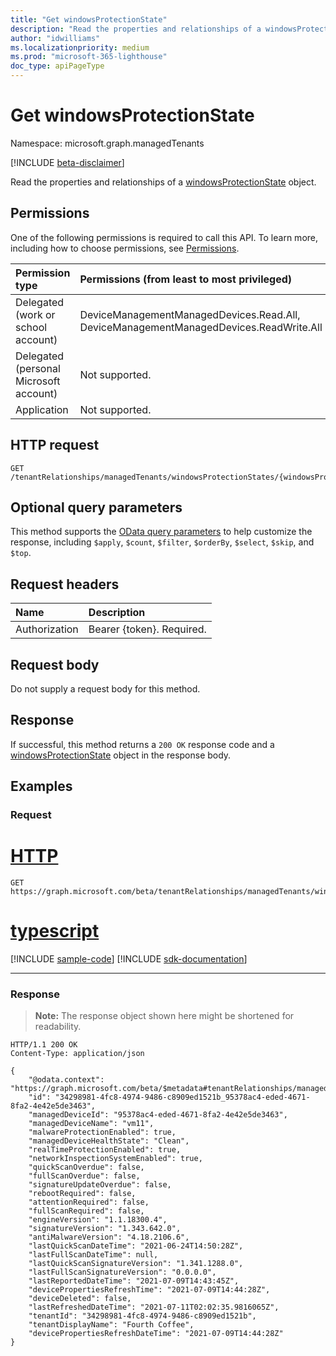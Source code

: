 ```yaml
---
title: "Get windowsProtectionState"
description: "Read the properties and relationships of a windowsProtectionState object."
author: "idwilliams"
ms.localizationpriority: medium
ms.prod: "microsoft-365-lighthouse"
doc_type: apiPageType
---
```


# Get windowsProtectionState
Namespace: microsoft.graph.managedTenants

[!INCLUDE [beta-disclaimer](../../includes/beta-disclaimer.md)]

Read the properties and relationships of a [windowsProtectionState](../resources/managedtenants-windowsprotectionstate.md) object.

## Permissions
One of the following permissions is required to call this API. To learn more, including how to choose permissions, see [Permissions](/graph/permissions-reference).

|Permission type|Permissions (from least to most privileged)|
|:---|:---|
|Delegated (work or school account)|DeviceManagementManagedDevices.Read.All, DeviceManagementManagedDevices.ReadWrite.All|
|Delegated (personal Microsoft account)|Not supported.|
|Application|Not supported.|

## HTTP request

<!-- {
  "blockType": "ignored"
}
-->
``` http
GET /tenantRelationships/managedTenants/windowsProtectionStates/{windowsProtectionStateId}
```

## Optional query parameters
This method supports the [OData query parameters](/graph/query-parameters) to help customize the response, including `$apply`, `$count`, `$filter`, `$orderBy`, `$select`, `$skip`, and `$top`.

## Request headers
|Name|Description|
|:---|:---|
|Authorization|Bearer {token}. Required.|

## Request body
Do not supply a request body for this method.

## Response

If successful, this method returns a `200 OK` response code and a [windowsProtectionState](../resources/managedtenants-windowsprotectionstate.md) object in the response body.

## Examples

### Request

# [HTTP](#tab/http)
<!-- {
  "blockType": "request",
  "name": "get_windowsprotectionstate"
}
-->
``` http
GET https://graph.microsoft.com/beta/tenantRelationships/managedTenants/windowsProtectionStates/{windowsProtectionStateId}
```

# [typescript](#tab/typescript)
[!INCLUDE [sample-code](../includes/snippets/typescript/get-windowsprotectionstate-typescript-snippets.md)]
[!INCLUDE [sdk-documentation](../includes/snippets/snippets-sdk-documentation-link.md)]

---



### Response
>**Note:** The response object shown here might be shortened for readability.
<!-- {
  "blockType": "response",
  "truncated": true,
  "@odata.type": "microsoft.graph.managedTenants.windowsProtectionState"
}
-->
``` http
HTTP/1.1 200 OK
Content-Type: application/json

{
    "@odata.context": "https://graph.microsoft.com/beta/$metadata#tenantRelationships/managedTenants/windowsProtectionStates/$entity",
    "id": "34298981-4fc8-4974-9486-c8909ed1521b_95378ac4-eded-4671-8fa2-4e42e5de3463",
    "managedDeviceId": "95378ac4-eded-4671-8fa2-4e42e5de3463",
    "managedDeviceName": "vm11",
    "malwareProtectionEnabled": true,
    "managedDeviceHealthState": "Clean",
    "realTimeProtectionEnabled": true,
    "networkInspectionSystemEnabled": true,
    "quickScanOverdue": false,
    "fullScanOverdue": false,
    "signatureUpdateOverdue": false,
    "rebootRequired": false,
    "attentionRequired": false,
    "fullScanRequired": false,
    "engineVersion": "1.1.18300.4",
    "signatureVersion": "1.343.642.0",
    "antiMalwareVersion": "4.18.2106.6",
    "lastQuickScanDateTime": "2021-06-24T14:50:28Z",
    "lastFullScanDateTime": null,
    "lastQuickScanSignatureVersion": "1.341.1288.0",
    "lastFullScanSignatureVersion": "0.0.0.0",
    "lastReportedDateTime": "2021-07-09T14:43:45Z",
    "devicePropertiesRefreshTime": "2021-07-09T14:44:28Z",
    "deviceDeleted": false,
    "lastRefreshedDateTime": "2021-07-11T02:02:35.9816065Z",
    "tenantId": "34298981-4fc8-4974-9486-c8909ed1521b",
    "tenantDisplayName": "Fourth Coffee",
    "devicePropertiesRefreshDateTime": "2021-07-09T14:44:28Z"
}
```
